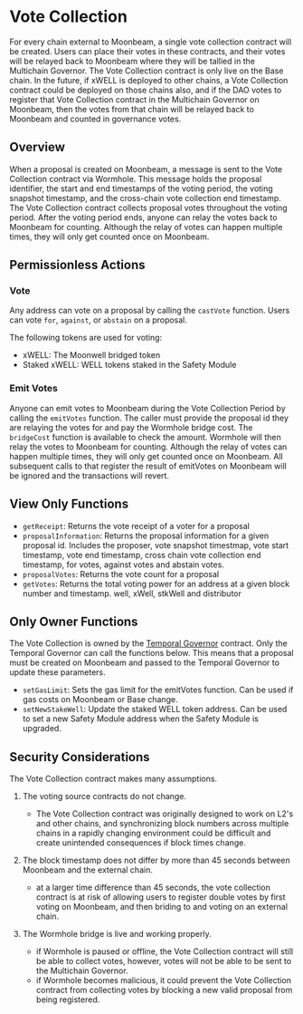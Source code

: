 # Vote Collection

For every chain external to Moonbeam, a single vote collection contract will be created. Users can place their votes in
these contracts, and their votes will be relayed back to Moonbeam where they will be tallied in the Multichain Governor.
The Vote Collection contract is only live on the Base chain. In the future, if xWELL is deployed to other chains, a Vote
Collection contract could be deployed on those chains also, and if the DAO votes to register that Vote Collection
contract in the Multichain Governor on Moonbeam, then the votes from that chain will be relayed back to Moonbeam and
counted in governance votes.

## Overview

When a proposal is created on Moonbeam, a message is sent to the Vote Collection contract via Wormhole. This message
holds the proposal identifier, the start and end timestamps of the voting period, the voting snapshot timestamp, and the
cross-chain vote collection end timestamp. The Vote Collection contract collects proposal votes throughout the voting
period. After the voting period ends, anyone can relay the votes back to Moonbeam for counting. Although the relay of
votes can happen multiple times, they will only get counted once on Moonbeam.

## Permissionless Actions

### Vote

Any address can vote on a proposal by calling the `castVote` function. Users can vote `for`, `against`, or `abstain` on
a proposal.

The following tokens are used for voting:

-   xWELL: The Moonwell bridged token
-   Staked xWELL: WELL tokens staked in the Safety Module

### Emit Votes

Anyone can emit votes to Moonbeam during the Vote Collection Period by calling the `emitVotes` function. The caller must
provide the proposal id they are relaying the votes for and pay the Wormhole bridge cost. The `bridgeCost` function is
available to check the amount. Wormhole will then relay the votes to Moonbeam for counting. Although the relay of votes
can happen multiple times, they will only get counted once on Moonbeam. All subsequent calls to that register the result
of emitVotes on Moonbeam will be ignored and the transactions will revert.

## View Only Functions

-   `getReceipt`: Returns the vote receipt of a voter for a proposal
-   `proposalInformation`: Returns the proposal information for a given proposal id. Includes the proposer, vote
    snapshot timestmap, vote start timestamp, vote end timestamp, cross chain vote collection end timestamp, for votes,
    against votes and abstain votes.
-   `proposalVotes`: Returns the vote count for a proposal
-   `getVotes`: Returns the total voting power for an address at a given block number and timestamp. well, xWell,
    stkWell and distributor

## Only Owner Functions

The Vote Collection is owned by the [Temporal Governor](TEMPORALGOVERNOR.md) contract. Only the Temporal Governor can
call the functions below. This means that a proposal must be created on Moonbeam and passed to the Temporal Governor to
update these parameters.

-   `setGasLimit`: Sets the gas limit for the emitVotes function. Can be used if gas costs on Moonbeam or Base change.
-   `setNewStakeWell`: Update the staked WELL token address. Can be used to set a new Safety Module address when the
    Safety Module is upgraded.

## Security Considerations

The Vote Collection contract makes many assumptions.

1. The voting source contracts do not change.

    - The Vote Collection contract was originally designed to work on L2's and other chains, and synchronizing block
      numbers across multiple chains in a rapidly changing environment could be difficult and create unintended
      consequences if block times change.

2. The block timestamp does not differ by more than 45 seconds between Moonbeam and the external chain.

    - at a larger time difference than 45 seconds, the vote collection contract is at risk of allowing users to register
      double votes by first voting on Moonbeam, and then briding to and voting on an external chain.

3. The Wormhole bridge is live and working properly.

    - if Wormhole is paused or offline, the Vote Collection contract will still be able to collect votes, however, votes
      will not be able to be sent to the Multichain Governor.
    - if Wormhole becomes malicious, it could prevent the Vote Collection contract from collecting votes by blocking a
      new valid proposal from being registered.
